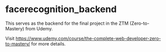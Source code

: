 # facerecognition_backend

This serves as the backend for the final project in the ZTM (Zero-to-Mastery) from Udemy.

Visit https://www.udemy.com/course/the-complete-web-developer-zero-to-mastery/ for more details. 
